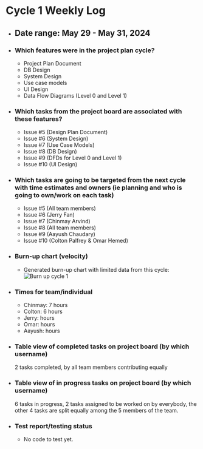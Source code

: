 # Cycle 1 Weekly Log
- ## Date range: May 29 - May 31, 2024 
- ### Which features were in the project plan cycle?
  - Project Plan Document
  - DB Design
  - System Design
  - Use case models
  - UI Design
  - Data Flow Diagrams (Level 0 and Level 1)
- ### Which tasks from the project board are associated with these features?
  - Issue #5 (Design Plan Document)
  - Issue #6 (System Design)
  - Issue #7 (Use Case Models)
  - Issue #8 (DB Design)
  - Issue #9 (DFDs for Level 0 and Level 1)
  - Issue #10 (UI Design)
- ### Which tasks are going to be targeted from the next cycle with time estimates and owners (ie planning and who is going to own/work on each task)
  - Issue #5 (All team members)
  - Issue #6 (Jerry Fan)
  - Issue #7 (Chinmay Arvind)
  - Issue #8 (All team members)
  - Issue #9 (Aayush Chaudary)
  - Issue #10 (Colton Palfrey & Omar Hemed)
- ### Burn-up chart (velocity)
  - Generated burn-up chart with limited data from this cycle: ![Burn up cycle 1](https://raw.githubusercontent.com/UBCO-COSC499-Summer-2024/team-8-capstone-team-8/logs/docs/weekly%20logs/Burn%20up%20cycle%201.png)
- ### Times for team/individual
  - Chinmay: 7 hours
  - Colton: 6 hours
  - Jerry:  hours
  - Omar:  hours
  - Aayush:  hours
- ### Table view of completed tasks on project board (by which username)
  2 tasks completed, by all team members contributing equally
- ### Table view of in progress tasks on project board (by which username)
  6 tasks in progress, 2 tasks assigned to be worked on by everybody, the other 4 tasks are split equally among the 5 members of the team.
- ### Test report/testing status
  - No code to test yet.
